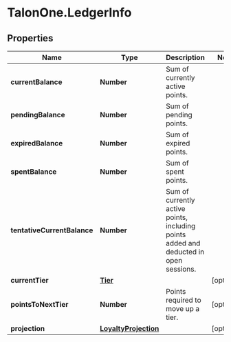 # TalonOne.LedgerInfo

## Properties

Name | Type | Description | Notes
------------ | ------------- | ------------- | -------------
**currentBalance** | **Number** | Sum of currently active points. | 
**pendingBalance** | **Number** | Sum of pending points. | 
**expiredBalance** | **Number** | Sum of expired points. | 
**spentBalance** | **Number** | Sum of spent points. | 
**tentativeCurrentBalance** | **Number** | Sum of currently active points, including points added and deducted in open sessions. | 
**currentTier** | [**Tier**](Tier.md) |  | [optional] 
**pointsToNextTier** | **Number** | Points required to move up a tier. | [optional] 
**projection** | [**LoyaltyProjection**](LoyaltyProjection.md) |  | [optional] 


